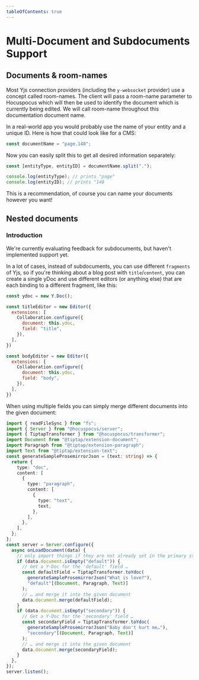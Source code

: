 ```yaml
---
tableOfContents: true
---
```


# Multi-Document and Subdocuments Support

## Documents & room-names

Most Yjs connection providers (including the `y-websocket` provider) use a concept called
room-names. The client will pass a room-name parameter to Hocuspocus which will then be used to
identify the document which is currently being edited. We will call room-name throughout this
documentation document name.

In a real-world app you would probably use the name of your entity and a unique ID. Here is how that
could look like for a CMS:

```js
const documentName = "page.140";
```

Now you can easily split this to get all desired information separately:

```js
const [entityType, entityID] = documentName.split(".");

console.log(entityType); // prints "page"
console.log(entityID); // prints "140
```

This is a recommendation, of course you can name your documents however you want!

## Nested documents

### Introduction

We're currently evaluating feedback for subdocuments, but haven't implemented support yet.

In a lot of cases, instead of subdocuments, you can use different `fragments` of Yjs, so
if you're thinking about a blog post with `title`/`content`, you can create a single yDoc and use
different editors (or anything else) that are each binding to a different fragment, like this:

```js
const ydoc = new Y.Doc();

const titleEditor = new Editor({
  extensions: [
    Collaboration.configure({
      document: this.ydoc,
      field: "title",
    }),
  ],
})

const bodyEditor = new Editor({
  extensions: [
    Collaboration.configure({
      document: this.ydoc,
      field: "body",
    }),
  ],
})
```

When using multiple fields you can simply merge different documents into the given document:

```ts
import { readFileSync } from "fs";
import { Server } from "@hocuspocus/server";
import { TiptapTransformer } from "@hocuspocus/transformer";
import Document from "@tiptap/extension-document";
import Paragraph from "@tiptap/extension-paragraph";
import Text from "@tiptap/extension-text";
const generateSampleProsemirrorJson = (text: string) => {
  return {
    type: "doc",
    content: [
      {
        type: "paragraph",
        content: [
          {
            type: "text",
            text,
          },
        ],
      },
    ],
  };
};
const server = Server.configure({
  async onLoadDocument(data) {
    // only import things if they are not already set in the primary storage
    if (data.document.isEmpty("default")) {
      // Get a Y-Doc for the 'default' field …
      const defaultField = TiptapTransformer.toYdoc(
        generateSampleProsemirrorJson("What is love?"),
        "default"[(Document, Paragraph, Text)]
      );
      // … and merge it into the given document
      data.document.merge(defaultField);
    }
    if (data.document.isEmpty("secondary")) {
      // Get a Y-Doc for the 'secondary' field …
      const secondaryField = TiptapTransformer.toYdoc(
        generateSampleProsemirrorJson("Baby don't hurt me…"),
        "secondary"[(Document, Paragraph, Text)]
      );
      // … and merge it into the given document
      data.document.merge(secondaryField);
    }
  },
});
server.listen();
```
